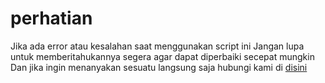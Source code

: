 # perhatian
Jika ada error atau kesalahan saat menggunakan script ini
Jangan lupa untuk memberitahukannya segera agar dapat diperbaiki secepat mungkin
Dan jika  ingin menanyakan sesuatu langsung saja hubungi kami di [disini](https://wa.me/6281215138429)
